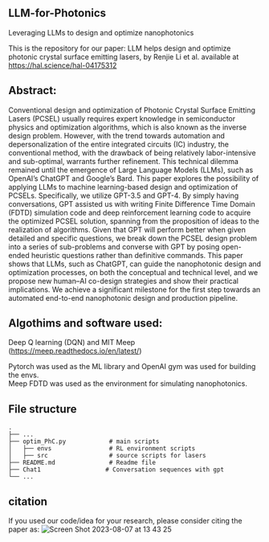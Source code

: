 ## LLM-for-Photonics
Leveraging LLMs to design and optimize nanophotonics

This is the repository for our paper: LLM helps design and optimize photonic crystal
surface emitting lasers, by Renjie Li et al. available at https://hal.science/hal-04175312

## Abstract:<br/>
Conventional design and optimization of Photonic Crystal Surface Emitting Lasers
(PCSEL) usually requires expert knowledge in semiconductor physics and optimization
algorithms, which is also known as the inverse design problem. However,
with the trend towards automation and depersonalization of the entire integrated
circuits (IC) industry, the conventional method, with the drawback of being relatively
labor-intensive and sub-optimal, warrants further refinement. This technical
dilemma remained until the emergence of Large Language Models (LLMs), such
as OpenAI’s ChatGPT and Google’s Bard. This paper explores the possibility of
applying LLMs to machine learning-based design and optimization of PCSELs.
Specifically, we utilize GPT-3.5 and GPT-4. By simply having conversations, GPT
assisted us with writing Finite Difference Time Domain (FDTD) simulation code
and deep reinforcement learning code to acquire the optimized PCSEL solution,
spanning from the proposition of ideas to the realization of algorithms. Given that
GPT will perform better when given detailed and specific questions, we break down
the PCSEL design problem into a series of sub-problems and converse with GPT
by posing open-ended heuristic questions rather than definitive commands. This
paper shows that LLMs, such as ChatGPT, can guide the nanophotonic design and
optimization processes, on both the conceptual and technical level, and we propose
new human–AI co-design strategies and show their practical implications. We
achieve a significant milestone for the first step towards an automated end-to-end
nanophotonic design and production pipeline.


## Algothims and software used:<br/>
Deep Q learning (DQN) and MIT Meep (https://meep.readthedocs.io/en/latest/)

Pytorch was used as the ML library and OpenAI gym was used for building the envs.<br/>
Meep FDTD was used as the environment for simulating nanophotonics.

## File structure
    .
    ├── ...
    ├── optim_PhC.py            # main scripts
    │   ├── envs                # RL environment scripts
    │   ├── src                 # source scripts for lasers
    ├── README.md               # Readme file
    ├── Chat1                  # Conversation sequences with gpt
    └── ...



## citation
If you used our code/idea for your research, please consider citing the paper as:
![Screen Shot 2023-08-07 at 13 43 25](https://github.com/Arcadianlee/LLM-for-Photonics/assets/76676601/c4f3ad7c-3c4f-4dec-a8ee-0dc23d872658)

